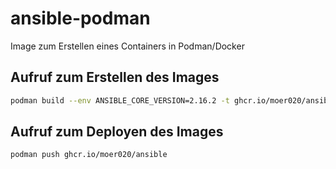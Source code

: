 # ansible-podman
Image zum Erstellen eines Containers in Podman/Docker

## Aufruf zum Erstellen des Images
```sh
podman build --env ANSIBLE_CORE_VERSION=2.16.2 -t ghcr.io/moer020/ansible:latest .
```
## Aufruf zum Deployen des Images
```sh
podman push ghcr.io/moer020/ansible
```
